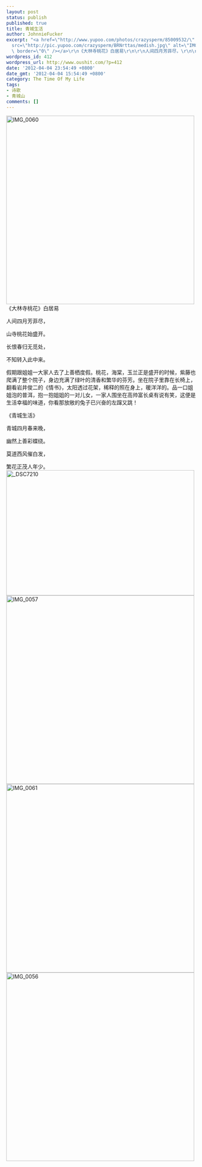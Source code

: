```yaml
---
layout: post
status: publish
published: true
title: 青城生活
author: JohnnieFucker
excerpt: "<a href=\"http://www.yupoo.com/photos/crazysperm/85009532/\" title=\"IMG_0060\"><img
  src=\"http://pic.yupoo.com/crazysperm/BRNrttas/medish.jpg\" alt=\"IMG_0060\" width=\"500\"
  \ border=\"0\" /></a>\r\n《大林寺桃花》白居易\r\n\r\n人间四月芳菲尽，\r\n\r\n山寺桃花始盛开。\r\n\r\n长恨春归无觅处，\r\n\r\n不知转入此中来。\r\n\r\n"
wordpress_id: 412
wordpress_url: http://www.oushit.com/?p=412
date: '2012-04-04 23:54:49 +0800'
date_gmt: '2012-04-04 15:54:49 +0800'
category: The Time Of My Life
tags:
- 诗歌
- 青城山
comments: []
---
```

<p><a href="http://www.yupoo.com/photos/crazysperm/85009532/" title="IMG_0060"><img src="http://pic.yupoo.com/crazysperm/BRNrttas/medish.jpg" alt="IMG_0060" width="500"  border="0" /></a><br />
《大林寺桃花》白居易</p>
<p>人间四月芳菲尽，</p>
<p>山寺桃花始盛开。</p>
<p>长恨春归无觅处，</p>
<p>不知转入此中来。</p>
<p><!--break--><a id="more-412"></a></p>
<p>      假期跟姐姐一大家人去了上善栖度假。桃花，海棠，玉兰正是盛开的时候，紫藤也爬满了整个院子，身边充满了绿叶的清香和繁华的芬芳。坐在院子里靠在长椅上，翻看岩井俊二的《情书》，太阳透过花架，稀释的照在身上，暖洋洋的。品一口姐姐泡的普洱，抱一抱姐姐的一对儿女，一家人围坐在高帅富长桌有说有笑，这便是生活幸福的味道，你看那放敞的兔子已兴奋的左蹿又跳！</p>
<p>《青城生活》</p>
<p>青城四月春来晚，</p>
<p>幽然上善彩蝶绕。</p>
<p>莫道西风催白发，</p>
<p>繁花正茂人年少。<br />
<a href="http://www.yupoo.com/photos/crazysperm/85016886/" title="_DSC7210"><img src="http://pic.yupoo.com/crazysperm/BRUF9PVY/medium.jpg" alt="_DSC7210" width="500" height="332" border="0" /></a><br />
<a href="http://www.yupoo.com/photos/crazysperm/85009521/" title="IMG_0057"><img src="http://pic.yupoo.com/crazysperm/BRNr8WvV/medish.jpg" alt="IMG_0057" width="500"  border="0" /></a><br />
<a href="http://www.yupoo.com/photos/crazysperm/85009541/" title="IMG_0061"><img src="http://pic.yupoo.com/crazysperm/BRNt7H5C/medish.jpg" alt="IMG_0061" width="500" border="0" /></a><br />
<a href="http://www.yupoo.com/photos/crazysperm/85009505/" title="IMG_0056"><img src="http://pic.yupoo.com/crazysperm/BRNqFH1x/medish.jpg" alt="IMG_0056" width="500"  border="0" /></a></p>
